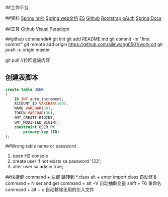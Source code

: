 ##工作平台

##资料
[Spring 文档](https://spring.io/guides)
[Spring web文档](https://spring.io/guides/gs/serving-web-content/)
[ES](https://elasticsearch.cn/)
[Github](https://developer.github.com/v3/guides/managing-deploy-keys/#deploy-keys)
[Bootstrap](https://www.bootcss.com/)
[oAuth](https://developer.github.com/apps/managing-oauth-apps/)
[Spring Docs](https://docs.spring.io/spring-boot/docs/2.0.0.RC1/reference/htmlsingle/#boot-features-embedded-database-support)

##工具
[Github](https://desktop.github.com/)
[Visual Paradigm](https://www.visual-paradigm.com/cn/)

##github command##
git init
git add README.md
git commit -m "first commit"
git remote add origin https://github.com/ailinwang0501/work.git
git push -u origin master 

git pull //拉回远端内容


## 创建表脚本
```sql
create table USER
(
	ID INT auto_increment,
	ACCOUNT_ID VARCHAR(100),
	NAME VARCHAR(50),
	TOKEN VARCHAR(36),
	GMT_CREATE BIGINT,
	GMT_MODIFIED BIGINT,
	constraint USER_PK
		primary key (ID)
);
```


##Wrong table name or password
1. open H2 console
2. create user if not exists sa password '123';
3. alter user sa admin true;

##快捷键
 command + 左键 跳转到 *.class
 alt + enter  import class 自动修复
 command + N  set and get
 command + alt +V 自动抽取变量
 shift + F6 重命名
 command + alt + o  自动移除无用的引入文件